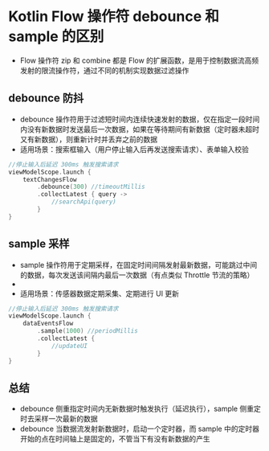 # Kotlin Flow 操作符 debounce 和 sample 的区别
- Flow 操作符 zip 和 combine 都是 Flow 的扩展函数，是用于控制数据流高频发射的限流操作符，通过不同的机制实现数据过滤操作

## debounce 防抖
- debounce 操作符用于过滤短时间内连续快速发射的数据，仅在指定一段时间内没有新数据时发送最后一次数据，如果在等待期间有新数据（定时器未超时又有新数据），则重新计时并丢弃之前的数据
- 适用场景：搜索框输入（用户停止输入后再发送搜索请求）、表单输入校验
```kotlin
//停止输入后延迟 300ms 触发搜索请求
viewModelScope.launch {
    textChangesFlow
        .debounce(300) //timeoutMillis
        .collectLatest { query ->
            //searchApi(query)
        }
}
```

## sample 采样
- sample 操作符用于定期采样，在固定时间间隔发射最新数据，可能跳过中间的数据，每次发送该间隔内最后一次数据（有点类似 Throttle 节流的策略）
- 
- 适用场景：传感器数据定期采集、定期进行 UI 更新 
```kotlin
//停止输入后延迟 300ms 触发搜索请求
viewModelScope.launch {
    dataEventsFlow
        .sample(1000) //periodMillis
        .collectLatest {
            //updateUI
        }
}
```

## 总结
- debounce 侧重指定时间内无新数据时触发执行（延迟执行），sample 侧重定时去采样一次最新的数据
- debounce 当数据流发射新数据时，启动一个定时器，而 sample 中的定时器开始的点在时间轴上是固定的，不管当下有没有新数据的产生